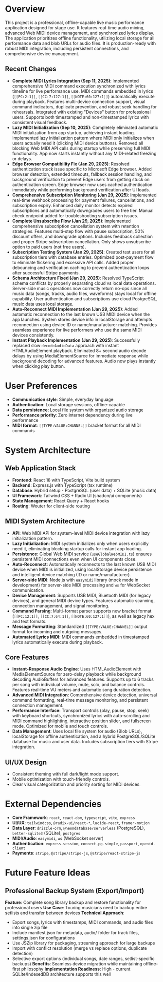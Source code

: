 # Overview
This project is a professional, offline-capable live music performance application designed for stage use. It features real-time audio mixing, advanced Web MIDI device management, and synchronized lyrics display. The application prioritizes offline functionality, utilizing local storage for all performance data and blob URLs for audio files. It is production-ready with robust MIDI integration, including persistent connections, and comprehensive device management.

## Recent Changes
- **Complete MIDI Lyrics Integration (Sep 11, 2025)**: Implemented comprehensive MIDI command execution synchronized with lyrics timeline for live performance use. MIDI commands embedded in lyrics (`[[PC:2:1]]`, `[[CC:7:127:1]]`, `[[NOTE:60:127:1]]`) automatically execute during playback. Features multi-device connection support, visual command indicators, duplicate prevention, and robust seek handling for rehearsals. Integrated with existing "Devices" button for professional users. Supports both timestamped and non-timestamped lyrics with consistent visual feedback.
- **Lazy MIDI Initialization (Sep 10, 2025)**: Completely eliminated automatic MIDI initialization from app startup, achieving instant loading. Implemented lazy initialization pattern where MIDI only initializes when users actually need it (clicking MIDI device buttons). Removed all blocking Web MIDI API calls during startup while preserving full MIDI functionality. App now starts instantly without any MIDI-related freezing or delays.
- **Edge Browser Compatibility Fix (Jan 29, 2025)**: Resolved authentication stuck issue specific to Microsoft Edge browser. Added browser detection, extended timeouts, fallback session handling, and background verification to prevent Edge users from getting stuck on authentication screen. Edge browser now uses cached authentication immediately while performing background verification after UI loads.
- **Comprehensive Subscription Monitoring (Jan 29, 2025)**: Implemented real-time webhook processing for payment failures, cancellations, and subscription expiry. Enhanced daily monitor detects expired subscriptions and automatically downgrades users to free tier. Manual check endpoint added for troubleshooting subscription issues.
- **Complete Unsubscribe Flow (Jan 29, 2025)**: Implemented comprehensive subscription cancellation system with retention strategies. Features multi-step flow with pause subscription, 50% discount offers, and downgrade options. Includes feedback collection and proper Stripe subscription cancellation. Only shows unsubscribe option to paid users (not free users).
- **Subscription Testing System (Jan 29, 2025)**: Created test users for all subscription tiers with database entries. Optimized post-payment flow to eliminate flickering and excessive API calls. Added proper debouncing and verification caching to prevent authentication loops after successful Stripe payments.
- **Schema Architecture Fixed (Jan 29, 2025)**: Resolved TypeScript schema conflicts by properly separating cloud vs local data operations. Server-side music operations now correctly return no-ops since all music data (songs, tracks, audio files, waveforms) stays local for offline capability. User authentication and subscriptions use cloud PostgreSQL, music data uses local storage.
- **Auto-Reconnect MIDI Implementation (Jan 29, 2025)**: Added automatic reconnection to the last known USB MIDI device when the app launches. System stores device info in localStorage and attempts reconnection using device ID or name/manufacturer matching. Provides seamless experience for live performers who use the same MIDI devices consistently.
- **Instant Playback Implementation (Jan 29, 2025)**: Successfully replaced slow `decodeAudioData` approach with instant HTMLAudioElement playback. Eliminated 8+ second audio decode delays by using MediaElementSource for immediate response while background decoding for advanced features. Audio now plays instantly when clicking play button.

# User Preferences
- **Communication style**: Simple, everyday language
- **Authentication**: Local storage sessions, offline-capable
- **Data persistence**: Local file system with organized audio storage
- **Performance priority**: Zero internet dependency during live performance
- **MIDI format**: `[[TYPE:VALUE:CHANNEL]]` bracket format for all MIDI commands

# System Architecture

## Web Application Stack
- **Frontend**: React 18 with TypeScript, Vite build system
- **Backend**: Express.js with TypeScript (tsx runtime)
- **Database**: Hybrid setup - PostgreSQL (user data) + SQLite (music data)
- **UI Framework**: Tailwind CSS + Radix UI (shadcn/ui components)
- **State Management**: React Query + React hooks
- **Routing**: Wouter for client-side routing

## MIDI System Architecture
- **API**: Web MIDI API for system-level MIDI device integration with lazy initialization pattern.
- **Lazy Initialization**: MIDI system initializes only when users explicitly need it, eliminating blocking startup calls for instant app loading.
- **Persistence**: Global Web MIDI service (`useGlobalWebMIDI.ts`) ensures persistent MIDI connections even when UI components close.
- **Auto-Reconnect**: Automatically reconnects to the last known USB MIDI device when MIDI is initialized, using localStorage device persistence and intelligent device matching (ID or name/manufacturer).
- **Server-side MIDI**: Node.js with `easymidi` library (mock mode in development) for server-side MIDI processing and `ws` for WebSocket communication.
- **Device Management**: Supports USB MIDI, Bluetooth MIDI (for legacy devices), and general MIDI device types. Features automatic scanning, connection management, and signal monitoring.
- **Command Parsing**: Multi-format parser supports new bracket format (`[[PC:12:1]]`, `[[CC:7:64:1]]`, `[[NOTE:60:127:1]]`), as well as legacy hex and text formats.
- **Message Formatting**: Standardized `[[TYPE:VALUE:CHANNEL]]` output format for incoming and outgoing messages.
- **Automated Lyrics MIDI**: MIDI commands embedded in timestamped lyrics automatically execute during playback.

## Core Features
- **Instant-Response Audio Engine**: Uses HTMLAudioElement with MediaElementSource for zero-delay playback while background decoding AudioBuffers for advanced features. Supports up to 6 tracks per song with individual volume, mute, solo, and balance controls. Features real-time VU meters and automatic song duration detection.
- **Advanced MIDI Integration**: Comprehensive device detection, universal command formatting, real-time message monitoring, and persistent connection management.
- **Performance Interface**: Transport controls (play, pause, stop, seek) with keyboard shortcuts, synchronized lyrics with auto-scrolling and MIDI command highlighting, interactive position slider, and fullscreen mode. Optimized for mobile and touch controls.
- **Data Management**: Uses local file system for audio (Blob URLs), localStorage for offline authentication, and a hybrid PostgreSQL/SQLite database for music and user data. Includes subscription tiers with Stripe integration.

## UI/UX Design
- Consistent theming with full dark/light mode support.
- Mobile optimization with touch-friendly controls.
- Clear visual categorization and priority sorting for MIDI devices.

# External Dependencies
- **Core Framework**: `react`, `react-dom`, `typescript`, `vite`, `express`
- **UI/UX**: `tailwindcss`, `@radix-ui/react-*`, `lucide-react`, `framer-motion`
- **Data Layer**: `drizzle-orm`, `@neondatabase/serverless` (PostgreSQL), `better-sqlite3` (SQLite), `postgres`
- **MIDI/Audio**: `easymidi`, `ws` (WebSocket server)
- **Authentication**: `express-session`, `connect-pg-simple`, `passport`, `openid-client`
- **Payments**: `stripe`, `@stripe/stripe-js`, `@stripe/react-stripe-js`

# Future Feature Ideas

## Professional Backup System (Export/Import)
**Feature**: Complete song library backup and restore functionality for professional users
**Use Case**: Touring musicians need to backup entire setlists and transfer between devices
**Technical Approach**:
- Export songs, lyrics with timestamps, MIDI commands, and audio files into single zip file
- Include manifest.json for metadata, audio/ folder for track files, settings.json for configurations
- Use JSZip library for packaging, streaming approach for large backups
- Import with conflict resolution (merge vs replace options, duplicate detection)
- Selective export options (individual songs, date ranges, setlist-specific backups)
**Benefits**: Seamless device migration while maintaining offline-first philosophy
**Implementation Readiness**: High - current SQLite/IndexedDB architecture supports this well